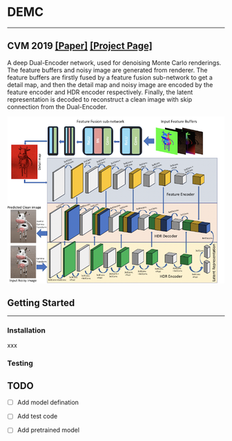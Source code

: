 # DEMC

---

## CVM 2019 [[Paper]](https://arxiv.org/pdf/1905.03908.pdf) [[Project Page]](https://sites.google.com/view/dutdemc)<br>

A deep Dual-Encoder network, used for denoising Monte Carlo renderings. The feature buffers and noisy image are generated from renderer. The feature buffers are firstly fused by a feature fusion sub-network to get a detail map, and then the detail map and noisy image are encoded by the feature encoder and HDR encoder respectively. Finally, the latent representation is decoded to reconstruct a clean image with skip connection from the Dual-Encoder.

![](./imgs/DEMC.png)



## Getting Started

---

### Installation

xxx

### Testing



## TODO

- [ ] Add model defination
- [ ] Add test code
- [ ] Add pretrained model

